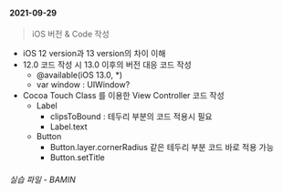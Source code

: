 #### 2021-09-29

> iOS 버전 & Code 작성

- iOS 12 version과 13 version의 차이 이해
- 12.0 코드 작성 시 13.0 이후의 버전 대응 코드 작성
  - @available(iOS 13.0, *)
  - var window : UIWindow?
- Cocoa Touch Class 를 이용한 View Controller 코드 작성
  - Label
    - clipsToBound : 테두리 부분의 코드 적용시 필요
    - Label.text
  - Button
    - Button.layer.cornerRadius 같은 테두리 부분 코드 바로 적용 가능
    - Button.setTitle

###### 실습 파일 - BAMIN
